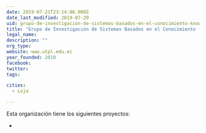 ```yaml
---
date: 2019-07-21T23:14:06.000Z
date_last_modified: 2019-07-29
uid: grupo-de-investigacion-de-sistemas-basados-en-el-conocimiento-knowledge-based-systems-research-group-kbs-rg-de-la-universidad-tecnica-particular-de-loja
title: "Grupo de Investigación de Sistemas Basados en el Conocimiento (Knowledge-based Systems Research Group - KBS-RG) de la Universidad Técnica Particular de Loja"
legal_name: 
description: ""
org_type: 
website: www.utpl.edu.ec
year_founded: 2010
facebook: 
twitter: 
tags:

cities: 
  - Loja

---
```


Esta organización tiene los siguientes proyectos:

- [](/proyectos/observatorio-de-femicidios-en-latinoamerica-basado-en-datos-abiertos-enlazados-y-web-semantica-lod4vida-linked-open-data-por-la-vida)
